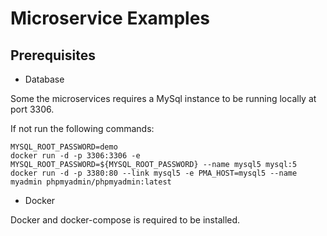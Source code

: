 # Microservice Examples

## Prerequisites

- Database

Some the microservices requires a MySql instance to be running locally at port 3306.

If not run the following commands:

```shell
MYSQL_ROOT_PASSWORD=demo
docker run -d -p 3306:3306 -e MYSQL_ROOT_PASSWORD=${MYSQL_ROOT_PASSWORD} --name mysql5 mysql:5
docker run -d -p 3380:80 --link mysql5 -e PMA_HOST=mysql5 --name myadmin phpmyadmin/phpmyadmin:latest
```

- Docker

Docker and docker-compose is required to be installed.